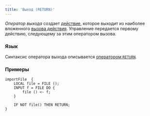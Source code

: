 ```yaml
---
title: 'Выход (RETURN)'
---
```


*Оператор выхода* создает [действие](Actions.md), которое выходит из наиболее вложенного [вызова действия](Call_EXEC.md). Управление передается первому действию, следующему за этим оператором вызова.

### Язык

Синтаксис оператора выхода описывается [оператором `RETURN`](RETURN_operator.md). 

### Примеры


```lsf
importFile  {
    LOCAL file = FILE ();
    INPUT f = FILE DO {
        file () <- f;
    }

    IF NOT file() THEN RETURN;
}
```
